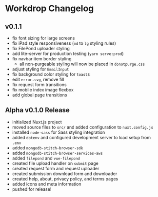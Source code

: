 # Workdrop Changelog

## v0.1.1

- fix font sizing for large screens
- fix iPad style responsiveness (`md` to `lg` styling rules)
- fix FilePond uploader styling
- add lite-server for production testing (`yarn serve:prod`)
- fix navbar item border styling
  - all non-purgeable styling will now be placed in `donotpurge.css`
- adjust styling for `EmailInput`
- fix background color styling for `toast`s
- edit `error.svg`, remove fill
- fix request form transitions
- fix mobile index image flexbox
- add global page transitions

## Alpha v0.1.0 Release

- initialized Nuxt.js project
- moved source files to `src/` and added configuration to `nuxt.config.js`
- installed `node-sass` for Sass styling integration
- added `dotenv` and configured development server to load setup from `.env`
- added `mongodb-stitch-browser-sdk`
- added `mongodb-stitch-browser-services-aws`
- added `filepond` and `vue-filepond`
- created file upload handler on `submit` page
- created request form and request uploader
- created submission download form and downloader
- created help, about, privacy policy, and terms pages
- added icons and meta information
- pushed for release!

